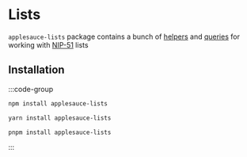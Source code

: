 # Lists

`applesauce-lists` package contains a bunch of [helpers](https://hzrd149.github.io/applesauce/typedoc/modules/applesauce_lists.Helpers.html) and [queries](https://hzrd149.github.io/applesauce/typedoc/modules/applesauce_lists.Queries.html) for working with [NIP-51](https://github.com/nostr-protocol/nips/blob/master/51.md) lists

## Installation

:::code-group

```sh [npm]
npm install applesauce-lists
```

```sh [yarn]
yarn install applesauce-lists
```

```sh [pnpm]
pnpm install applesauce-lists
```

:::
